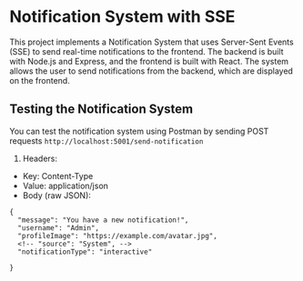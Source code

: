 # Notification System with SSE

This project implements a Notification System that uses Server-Sent Events (SSE) to send real-time notifications to the frontend. The backend is built with Node.js and Express, and the frontend is built with React. The system allows the user to send notifications from the backend, which are displayed on the frontend.

## Testing the Notification System

You can test the notification system using Postman by sending POST requests `http://localhost:5001/send-notification`

1. Headers:

- Key: Content-Type
- Value: application/json
- Body (raw JSON):

```
{
  "message": "You have a new notification!",
  "username": "Admin",
  "profileImage": "https://example.com/avatar.jpg",
  <!-- "source": "System", -->
  "notificationType": "interactive"

}
```
